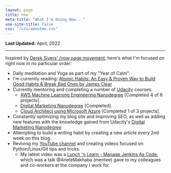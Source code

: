 ```yaml
---
layout: page
title: now
meta-title: "What I'm Doing Now..."
use-site-title: false
css: "/css/aboutme.css"
---
```


**Last Updated:** April, 2022

---

Inspired by [Derek Sivers' /now page movement](https://sivers.org/now3), here's what I'm focused on right now in no particular order:

- Daily meditation and Yoga as part of my "Year of Calm".
- I'm currently reading: [Atomic Habits: An Easy & Proven Way to Build Good Habits & Break Bad Ones by James Clear](https://www.goodreads.com/book/show/40121378-atomic-habits)
- Currently mentoring and completing a number of [Udacity](https://imp.i115008.net/VyRr4M) courses.
  - [AWS Machine Learning Engineering Nanodegree](https://imp.i115008.net/VyRr4M) [Completed 4 of 6 projects].
  - [Digital Marketing Nanodegree](https://imp.i115008.net/do3X5K) [Completed].
  - [Cloud Architect using Microsoft Azure](https://imp.i115008.net/7mLA1y) [Completed 1 of 3 projects].
- Constantly optimizing my blog site and improving SEO, as well as adding new features with the knowledge gained from Udacity's [Digital Marketing Nanodegree](https://imp.i115008.net/do3X5K)
- Attempting to build a writing habit by creating a new article every 2nd week on this blog.
- Reviving my [YouTube channel](https://www.youtube.com/c/MphoMphego1) and creating videos focused on Python/Linux/Git tips and tricks.
  - My latest video was a [Lunch 'n Learn - Manage Jenkins As Code](https://www.youtube.com/watch?v=wEL1KcKTjUw), which was a talk @AneleMakhaba (mentee) gave to my colleagues and co-workers at the company I work for.
